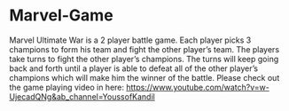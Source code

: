 # Marvel-Game
Marvel Ultimate War is a 2 player battle game. Each player picks 3 champions to form his team and fight the other player’s team. The players take turns to fight the other player’s champions. The turns will keep going back and forth until a player is able to defeat all of the other player’s champions which will make him the winner of the battle.
Please check out the game playing video in here: https://www.youtube.com/watch?v=w-UjecadQNg&ab_channel=YoussofKandil
